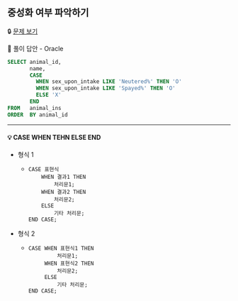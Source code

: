 ## **중성화 여부 파악하기**

🔒 [문제 보기](https://programmers.co.kr/learn/courses/30/lessons/59409)

🔑 풀이 답안 - Oracle

```SQL
SELECT animal_id, 
       name, 
       CASE 
         WHEN sex_upon_intake LIKE 'Neutered%' THEN 'O' 
         WHEN sex_upon_intake LIKE 'Spayed%' THEN 'O' 
         ELSE 'X' 
       END 
FROM   animal_ins 
ORDER  BY animal_id 
```

------

#### 💡 CASE WHEN TEHN ELSE END

- 형식 1

  - ```
    CASE 표현식 
        WHEN 결과1 THEN 
            처리문1;
        WHEN 결과2 THEN 
            처리문2;
        ELSE 
            기타 처리문;
    END CASE;
    ```

- 형식 2

  - ```
    CASE WHEN 표현식1 THEN
             처리문1;
         WHEN 표현식2 THEN
             처리문2;
         ELSE
             기타 처리문;
    END CASE;
    ```

    